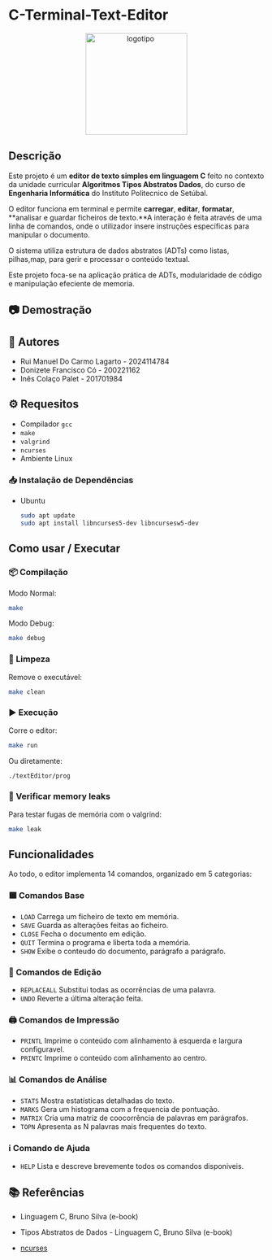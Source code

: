 # C-Terminal-Text-Editor

<p align = "center">
	<img src = "assets/logo.png" alt = "logotipo" width = "200"/>
</p>


## Descrição
Este projeto é um **editor de texto simples em linguagem C** feito no contexto da unidade curricular **Algoritmos Tipos Abstratos Dados**, do curso de **Engenharia Informática** do Instituto Politecnico de Setúbal.

O editor funciona em terminal e permite **carregar**, **editar**, **formatar**, **analisar e guardar ficheiros de texto.**A interação é feita através de uma linha de comandos, onde o utilizador insere instruções especificas para manipular o documento.

O sistema utiliza estrutura de dados abstratos (ADTs) como listas, pilhas,map, para gerir e processar o conteúdo textual.

Este projeto foca-se na aplicação prática de ADTs, modularidade de código e manipulação efeciente de memoria.


## 📷 Demostração



## 👥 Autores
- Rui Manuel Do Carmo Lagarto - 2024114784
- Donizete Francisco Có - 200221162
- Inês Colaço Palet - 201701984

## ⚙️ Requesitos
- Compilador `gcc`
- `make`
- `valgrind`
- `ncurses`
- Ambiente Linux

### 📥 Instalação de Dependências
- Ubuntu
	```bash
	sudo apt update
	sudo apt install libncurses5-dev libncursesw5-dev
	```

## Como usar / Executar
### 📦 Compilação
Modo Normal:
```bash 
make
```

Modo Debug:
```bash 
make debug
```


### 🧹 Limpeza
Remove o executável:
```bash 
make clean
```

### ▶️ Execução
Corre o editor:
```bash 
make run
```

Ou diretamente:
```bash 
./textEditor/prog
```


### 🧠 Verificar memory leaks
Para testar fugas de memória com o valgrind:
```bash 
make leak
```

## Funcionalidades
Ao todo, o editor implementa 14 comandos, organizado em 5 categorias:

### 🟦 Comandos Base
 - `LOAD`  Carrega um ficheiro de texto em memória.
 - `SAVE`  Guarda as alterações feitas ao ficheiro.
 - `CLOSE` Fecha o documento em edição.
 - `QUIT`  Termina o programa e liberta toda a memória.
 - `SHOW`  Exibe o conteudo do documento, parágrafo a parágrafo.

 ### 📝 Comandos de Edição
 - `REPLACEALL` Substitui todas as ocorrências de uma palavra.
 - `UNDO` Reverte a última alteração feita.

 ### 🖨️ Comandos de Impressão
 - `PRINTL` Imprime o conteúdo com alinhamento à esquerda e largura configuravel.
 - `PRINTC` Imprime o conteúdo com alinhamento ao centro.

 ### 📊 Comandos de Análise
  - `STATS`  Mostra estatísticas detalhadas do texto.
  - `MARKS`  Gera um histograma com a frequencia de pontuação.
  - `MATRIX` Cria uma matriz de coocorrência de palavras em parágrafos.
  - `TOPN` Apresenta as N palavras mais frequentes do texto.

 ### ℹ️ Comando de Ajuda
 - `HELP` Lista e descreve brevemente todos os comandos disponiveis.

## 📚 Referências
 - Linguagem C, Bruno Silva (e-book)

 - Tipos Abstratos de Dados - Linguagem C, Bruno Silva (e-book)

 - [ncurses](https://terminalroot.com.br/ncurses/)

